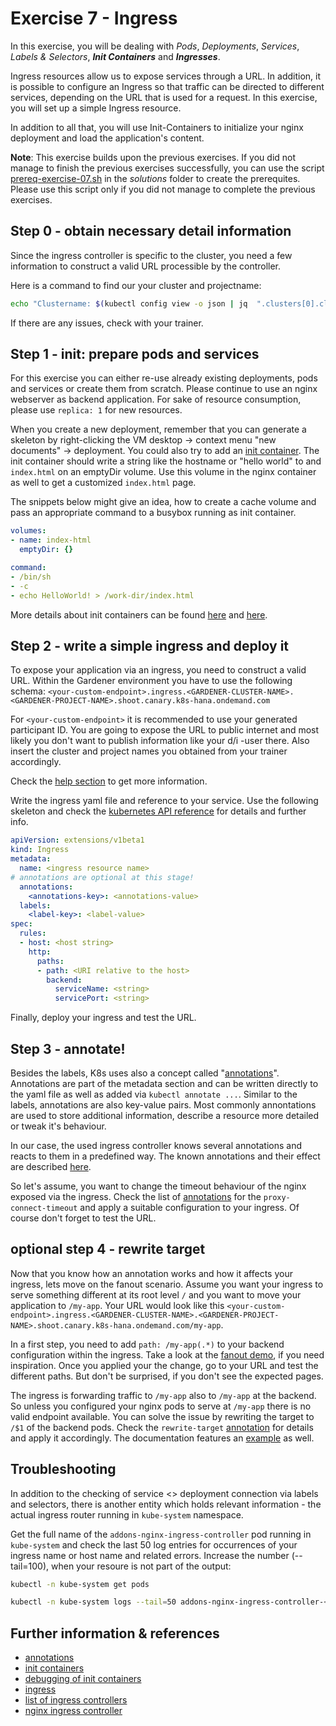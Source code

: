 # Exercise 7 - Ingress

In this exercise, you will be dealing with _Pods_, _Deployments_, _Services_, _Labels & Selectors_, **_Init Containers_** and **_Ingresses_**.

Ingress resources allow us to expose services through a URL. In addition, it is possible to configure an Ingress so that traffic can be directed to different services, depending on the URL that is used for a request. In this exercise, you will set up a simple Ingress resource.

In addition to all that, you will use Init-Containers to initialize your nginx deployment and load the application's content.

**Note**: This exercise builds upon the previous exercises. If you did not manage to finish the previous exercises successfully, you can use the script [prereq-exercise-07.sh](solutions/prereq-exercise-07.sh) in the *solutions* folder to create the prerequites. Please use this script only if you did not manage to complete the previous exercises.

## Step 0 - obtain necessary detail information
Since the ingress controller is specific to the cluster, you need a few information to construct a valid URL processible by the controller.

Here is a command to find our your cluster and projectname:
```bash
echo "Clustername: $(kubectl config view -o json | jq  ".clusters[0].cluster.server" | cut -d. -f2)"; echo "Projectname: $(kubectl config view -o json | jq  ".clusters[0].cluster.server" | cut -d. -f3)"
```
If there are any issues, check with your trainer.

## Step 1 - init: prepare pods and services
For this exercise you can either re-use already existing deployments, pods and services or create them from scratch. Please continue to use an nginx webserver as backend application. For sake of resource consumption, please use `replica: 1` for new resources.

When you create a new deployment, remember that you can generate a skeleton by right-clicking the VM desktop -> context menu "new documents" -> deployment. You could also try to add an [init container](https://kubernetes.io/docs/concepts/workloads/pods/init-containers/). The init container should write a string like the hostname or "hello world" to and `index.html` on an emptyDir volume. Use this volume in the nginx container as well to get a customized `index.html` page.

The snippets below might give an idea, how to create a cache volume and pass an appropriate command to a busybox running as init container.

```yaml
volumes:
- name: index-html
  emptyDir: {}

```

```yaml
command:
- /bin/sh
- -c
- echo HelloWorld! > /work-dir/index.html
```

More details about init containers can be found [here](https://kubernetes.io/docs/tasks/configure-pod-container/configure-pod-initialization/) and [here](https://kubernetes.io/docs/concepts/workloads/pods/init-containers/).

## Step 2 - write a simple ingress and deploy it
To expose your application via an ingress, you need to construct a valid URL. Within the Gardener environment you have to use the following schema: `<your-custom-endpoint>.ingress.<GARDENER-CLUSTER-NAME>.<GARDENER-PROJECT-NAME>.shoot.canary.k8s-hana.ondemand.com`

For `<your-custom-endpoint>` it is recommended to use your generated participant ID. You are going to expose the URL to public internet and most likely you don't want to publish information like your d/i -user there. Also insert the cluster and project names you obtained from your trainer accordingly.

Check the [help section](https://github.wdf.sap.corp/pages/kubernetes/gardener/doc/2017/01/16/howto-service-access.html) to get more information.

Write the ingress yaml file and reference to your service. Use the following skeleton and check the [kubernetes API reference](https://kubernetes.io/docs/reference/) for details and further info. 

```yaml
apiVersion: extensions/v1beta1
kind: Ingress
metadata:
  name: <ingress resource name>
# annotations are optional at this stage! 
  annotations:
    <annotations-key>: <annotations-value>
  labels:
    <label-key>: <label-value>
spec:
  rules:
  - host: <host string>
    http:
      paths:
      - path: <URI relative to the host>
        backend:
          serviceName: <string>
          servicePort: <string>
```

Finally, deploy your ingress and test the URL.

## Step 3 - annotate!
Besides the labels, K8s uses also a concept called "[annotations](https://kubernetes.io/docs/concepts/overview/working-with-objects/annotations/)". Annotations are part of the metadata section and can be written directly to the yaml file as well as added via `kubectl annotate ...`. Similar to the labels, annotations are also key-value pairs.
Most commonly annontations are used to store additional information, describe a resource more detailed or tweak it's behaviour.

In our case, the used ingress controller knows several annotations and reacts to them in a predefined way. The known annotations and their effect are described [here]( https://kubernetes.github.io/ingress-nginx/user-guide/nginx-configuration/annotations/).

So let's assume, you want to change the timeout behaviour of the nginx exposed via the ingress. Check the list of [annotations](https://kubernetes.github.io/ingress-nginx/user-guide/nginx-configuration/annotations/) for the `proxy-connect-timeout` and apply a suitable configuration to your ingress. Of course don't forget to test the URL.

## optional step 4 - rewrite target
Now that you know how an annotation works and how it affects your ingress, lets move on the fanout scenario. Assume you want your ingress to serve something different at its root level `/` and you want to move your application to `/my-app`. Your URL would look like this `<your-custom-endpoint>.ingress.<GARDENER-CLUSTER-NAME>.<GARDENER-PROJECT-NAME>.shoot.canary.k8s-hana.ondemand.com/my-app`.

In a first step, you need to add `path: /my-app(.*)` to your backend configuration within the ingress. Take a look at the [fanout demo](./demo/09b_fanout_and_virtual_host_ingress.yaml), if you need inspiration. Once you applied your the change, go to your URL and test the different paths. But don't be surprised, if you don't see the expected pages.

The ingress is forwarding traffic to `/my-app` also to `/my-app` at the backend. So unless you configured your nginx pods to serve at `/my-app` there is no valid endpoint available. You can solve the issue by rewriting the target to `/$1` of the backend pods. Check the `rewrite-target` [annotation](https://kubernetes.github.io/ingress-nginx/user-guide/nginx-configuration/annotations/#rewrite) for details and apply it accordingly. The documentation features an [example](https://kubernetes.github.io/ingress-nginx/examples/rewrite/) as well.


## Troubleshooting
In addition to the checking of service <> deployment connection via labels and selectors, there is another entity which holds relevant information - the actual ingress router running in `kube-system` namespace.

Get the full name of the `addons-nginx-ingress-controller` pod running in `kube-system` and check the last 50 log entries for occurrences of your ingress name or host name and related errors. Increase the number (--tail=100), when your resoure is not part of the output:
```bash
kubectl -n kube-system get pods

kubectl -n kube-system logs --tail=50 addons-nginx-ingress-controller-<some ID>

```

## Further information & references
- [annotations](https://kubernetes.io/docs/concepts/overview/working-with-objects/annotations/)
- [init containers](https://kubernetes.io/docs/concepts/workloads/pods/init-containers/)
- [debugging of init containers](https://kubernetes.io/docs/tasks/debug-application-cluster/debug-init-containers/)
- [ingress](https://kubernetes.io/docs/concepts/services-networking/ingress/)
- [list of ingress controllers](https://kubernetes.io/docs/concepts/services-networking/ingress-controllers/)
- [nginx ingress controller](https://www.nginx.com/products/nginx/kubernetes-ingress-controller)